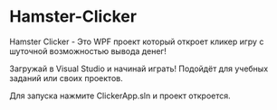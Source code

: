 # Hamster-Clicker
Hamster Clicker - Это WPF проект который откроет кликер игру с шуточной возможностью вывода денег!

Загружай в Visual Studio и начинай играть! 
Подойдёт для учебных заданий или своих проектов.

Для запуска нажмите ClickerApp.sln и проект откроется.
